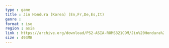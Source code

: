 ```yaml
---
type : game
title : Jin Hondura (Korea) (En,Fr,De,Es,It)
genre : 
format : iso
region : asia
link : https://archive.org/download/PS2-ASIA-ROMS321COM/Jin%20Hondura%20%28Korea%29%20%28En%2CFr%2CDe%2CEs%2CIt%29.7z
size : 493MB
---
```

